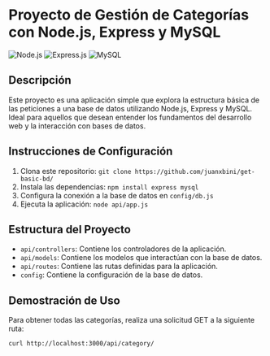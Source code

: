 # Proyecto de Gestión de Categorías con Node.js, Express y MySQL

![Node.js](https://img.shields.io/badge/Node.js-v14.17.4-green)
![Express.js](https://img.shields.io/badge/Express.js-v4.17.1-blue)
![MySQL](https://img.shields.io/badge/MySQL-v8.0.26-orange)

## Descripción

Este proyecto es una aplicación simple que explora la estructura básica de las peticiones a una base de datos utilizando Node.js, Express y MySQL. Ideal para aquellos que desean entender los fundamentos del desarrollo web y la interacción con bases de datos.

## Instrucciones de Configuración

1. Clona este repositorio: `git clone https://github.com/juanxbini/get-basic-bd/  `
2. Instala las dependencias: `npm install express mysql`
3. Configura la conexión a la base de datos en `config/db.js`
4. Ejecuta la aplicación: `node api/app.js`

## Estructura del Proyecto

- `api/controllers`: Contiene los controladores de la aplicación.
- `api/models`: Contiene los modelos que interactúan con la base de datos.
- `api/routes`: Contiene las rutas definidas para la aplicación.
- `config`: Contiene la configuración de la base de datos.

## Demostración de Uso

Para obtener todas las categorías, realiza una solicitud GET a la siguiente ruta:

```bash
curl http://localhost:3000/api/category/
